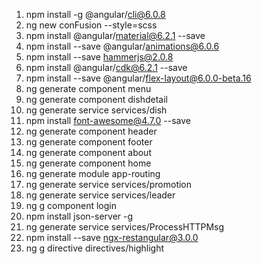 1. npm install -g @angular/cli@6.0.8
2. ng new conFusion --style=scss
3. npm install @angular/material@6.2.1 --save
4. npm install --save @angular/animations@6.0.6
5. npm install --save hammerjs@2.0.8
6. npm install @angular/cdk@6.2.1 --save
7. npm install --save @angular/flex-layout@6.0.0-beta.16
8. ng generate component menu
9. ng generate component dishdetail
10. ng generate service services/dish
11. npm install font-awesome@4.7.0 --save
12. ng generate component header
13. ng generate component footer
14. ng generate component about
15. ng generate component home
16. ng generate module app-routing
17. ng generate service services/promotion
18. ng generate service services/leader
19. ng g component login
20. npm install json-server -g
21. ng generate service services/ProcessHTTPMsg
23. npm install --save ngx-restangular@3.0.0
24. ng g directive directives/highlight


